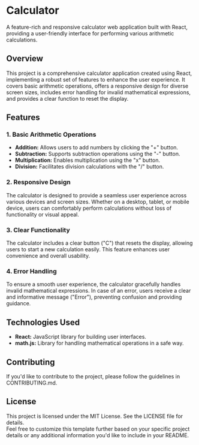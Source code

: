 # Calculator

A feature-rich and responsive calculator web application built with React, providing a user-friendly interface for performing various arithmetic calculations.


## Overview

This project is a comprehensive calculator application created using React, implementing a robust set of features to enhance the user experience. It covers basic arithmetic operations, offers a responsive design for diverse screen sizes, includes error handling for invalid mathematical expressions, and provides a clear function to reset the display.

## Features


### 1. Basic Arithmetic Operations

- **Addition:** Allows users to add numbers by clicking the "+" button.
- **Subtraction:** Supports subtraction operations using the "-" button.
- **Multiplication:** Enables multiplication using the "x" button.
- **Division:** Facilitates division calculations with the "/" button.

### 2. Responsive Design

The calculator is designed to provide a seamless user experience across various devices and screen sizes. Whether on a desktop, tablet, or mobile device, users can comfortably perform calculations without loss of functionality or visual appeal.

### 3. Clear Functionality

The calculator includes a clear button ("C") that resets the display, allowing users to start a new calculation easily. This feature enhances user convenience and overall usability.

### 4. Error Handling

To ensure a smooth user experience, the calculator gracefully handles invalid mathematical expressions. In case of an error, users receive a clear and informative message ("Error"), preventing confusion and providing guidance.

## Technologies Used
- **React:** JavaScript library for building user interfaces.
- **math.js:** Library for handling mathematical operations in a safe way.
## Contributing
If you'd like to contribute to the project, please follow the guidelines in CONTRIBUTING.md.

## License
This project is licensed under the MIT License. See the LICENSE file for details.<br>
Feel free to customize this template further based on your specific project details or any additional information you'd like to include in your README.






